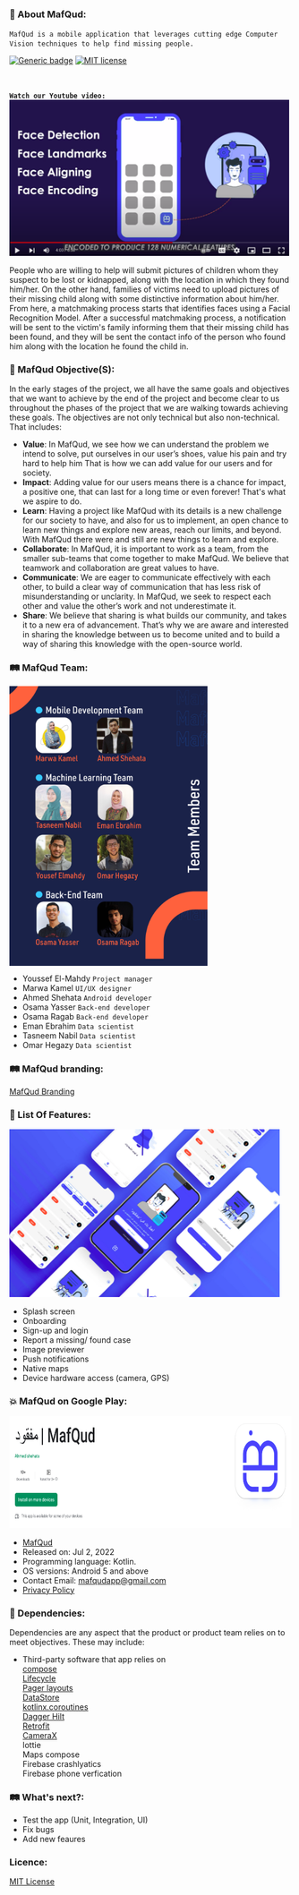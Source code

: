 ### :telescope: About MafQud: 


`MafQud is a mobile application that leverages cutting edge Computer Vision techniques to help find missing people.`


[![Generic badge](https://img.shields.io/badge/OS-Android-<COLOR>.svg)](https://play.google.com/store/apps/details?id=com.mafqud.android)
[![MIT license](https://img.shields.io/badge/License-MIT-blue.svg)](https://lbesson.mit-license.org/)

</br>

**`Watch our Youtube video:`**    
[<img alt="text" width="500" src="img/youtube.png" />](https://www.youtube.com/watch?v=y3xAC0fqwOc&t=5s)

People who are willing to help will submit pictures of children whom they suspect to be lost or kidnapped, along with the location in which they found him/her.
On the other hand, families of victims need to upload pictures of their missing child along with some distinctive information about him/her.
From here, a matchmaking process starts that identifies faces using a Facial Recognition Model.
After a successful matchmaking process, a notification will be sent to the victim's family informing them that their missing child has been found,
and they will be sent the contact info of the person who found him along with the location he found the child in.

### :vibration_mode: MafQud Objective(S): 
In the early stages of the project, we all have the same goals and objectives that we
want to achieve by the end of the project and become clear to us throughout the phases
of the project that we are walking towards achieving these goals. The objectives are not
only technical but also non-technical. That includes:     
- **Value**:
In MafQud, we see how we can understand the problem we intend to solve, put
ourselves in our user’s shoes, value his pain and try hard to help him That is how we
can add value for our users and for society.
- **Impact**:
Adding value for our users means there is a chance for impact, a positive one, that can
last for a long time or even forever! That's what we aspire to do.
- **Learn**:
Having a project like MafQud with its details is a new challenge for our society to have,
and also for us to implement, an open chance to learn new things and explore new
areas, reach our limits, and beyond. With MafQud there were and still are new things to
learn and explore.
- **Collaborate**:
In MafQud, it is important to work as a team, from the smaller sub-teams that come
together to make MafQud. We believe that teamwork and collaboration are great values
to have.
- **Communicate**:
We are eager to communicate effectively with each other, to build a clear way of
communication that has less risk of misunderstanding or unclarity. In MafQud, we seek
to respect each other and value the other’s work and not underestimate it.
- **Share**:
We believe that sharing is what builds our community, and takes it to a new era of
advancement. That’s why we are aware and interested in sharing the knowledge
between us to become united and to build a way of sharing this knowledge with the
open-source world.

### :railway_track:	 MafQud Team:

<p><img align="center" height="500" src="img/team.png">
</br>

-   Youssef El-Mahdy `Project manager`
-   Marwa Kamel `UI/UX designer`
-   Ahmed Shehata `Android developer`
-   Osama Yasser `Back-end developer`
-   Osama Ragab `Back-end developer`
-   Eman Ebrahim `Data scientist`
-   Tasneem Nabil `Data scientist`
-   Omar Hegazy `Data scientist`
</p>

### :railway_track:	 MafQud branding:
[MafQud Branding](https://www.behance.net/gallery/142190383/MafQud-Branding)

### :star2:	 List Of Features:

<p align="ledt"> <img src="img/features.png" height="300" >
 </br>
  
-   Splash screen
-   Onboarding
-   Sign-up and login
-   Report a missing/ found case
-   Image previewer
-   Push notifications
-   Native maps
-   Device hardware access (camera, GPS)

</p>      



### :boom: MafQud on Google Play:
<p align="left"> <img src="img/play.png" height="200" >
</br>

-   [MafQud](https://play.google.com/store/apps/details?id=com.mafqud.android)
-   Released on: Jul 2, 2022
-   Programming language: Kotlin.  
-   OS versions: Android 5 and above
-   Contact Email: mafqudapp@gmail.com
-   [Privacy Policy](https://gist.github.com/Eng-AhmedShehata/aae20217432b3679e1fce357cbc46f5d)

</p> 


### :open_book: Dependencies:
Dependencies are any aspect that the product or product team relies on to meet objectives. These may include:

-   Third-party software that app relies on   
[compose](https://developer.android.com/jetpack/compose/setup)    
[Lifecycle](https://developer.android.com/jetpack/androidx/releases/lifecycle)    
[Pager layouts](https://google.github.io/accompanist/pager/)    
[DataStore](https://developer.android.com/jetpack/androidx/releases/datastore)    
[kotlinx.coroutines](https://github.com/Kotlin/kotlinx.coroutines)    
[Dagger Hilt](https://developer.android.com/training/dependency-injection/hilt-android)     
[Retrofit](https://square.github.io/retrofit/)    
[CameraX](https://developer.android.com/jetpack/androidx/releases/camera)    
lottie    
Maps compose  
Firebase crashlyatics   
Firebase phone verfication   

### :railway_track:	 What's next?:
- Test the app (Unit, Integration, UI)
- Fix bugs
- Add new feaures

### Licence:
[MIT License](https://choosealicense.com/licenses/mit/)
